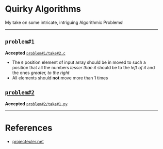 # Quirky Algorithms
My take on some intricate, intriguing Algorithmic Problems!

---

## `problem#1`

**Accepted** [`problem#1/take#2.c`](problem%231/take%232.c)

- The `0` position element of input array should be in moved to such a position that all the numbers _lesser than it_ should be to the _left of it_ and the ones _greater, to the right_
- All elements should **not** move more than 1 times

## [`problem#2`](https://projecteuler.net/problem=18)

**Accepted** [`problem#2/take#1.py`](problem%232/take%231.py)


---

# References

- [projecteuler.net](https://projecteuler.net/archives)
